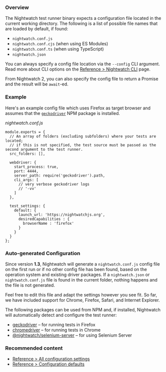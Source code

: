 ### Overview

The Nightwatch test runner binary expects a configuration file located in the current working directory. The following is a list of possible file names that are loaded by default, if found:

-   `nightwatch.conf.js`
-   `nightwatch.conf.cjs` (when using ES Modules)
-   `nightwatch.conf.ts` (when using TypeScript)
-   `nightwatch.json`

You can always specify a config file location via the `--config` CLI argument. Read more about CLI options on the [Reference > Nightwatch CLI](https://nightwatchjs.org/guide/nightwatch-cli/command-line-options.html) page.

From Nightwatch 2, you can also specify the config file to return a Promise and the result will be `await`\-ed.

### Example

Here's an example config file which uses Firefox as target browser and assumes that the [`geckodriver`](https://www.npmjs.com/package/geckodriver) NPM package is installed.

_nightwatch.conf.js_

```
module.exports = {
  // An array of folders (excluding subfolders) where your tests are located;
  // if this is not specified, the test source must be passed as the second argument to the test runner.
  src_folders: [],
  
  webdriver: {
    start_process: true,
    port: 4444,
    server_path: require('geckodriver').path,
    cli_args: [
      // very verbose geckodriver logs
      // '-vv'
    ]
  },
  
  test_settings: {
    default: {
      launch_url: 'https://nightwatchjs.org',
      desiredCapabilities : {
        browserName : 'firefox'
      }
    }
  }
};
```

### Auto-generated Configuration

Since version **1.3**, Nightwatch will generate a `nightwatch.conf.js` config file on the first run or if no other config file has been found, based on the operation system and existing driver packages. If a `nightwatch.json` or `nightwatch.conf.js` file is found in the current folder, nothing happens and the file is not generated.

Feel free to edit this file and adapt the settings however you see fit. So far, we have included support for Chrome, Firefox, Safari, and Internet Explorer.

The following packages can be used from NPM and, if installed, Nightwatch will automatically detect and configure the test runner:

-   [geckodriver](https://www.npmjs.com/package/geckodriver) – for running tests in Firefox
-   [chromedriver](https://www.npmjs.com/package/chromedriver) – for running tests in Chrome
-   [@nightwatch/selenium-server](https://www.npmjs.com/package/@nightwatch/selenium-server) – for using Selenium Server

### Recommended content

-   [Reference > All configuration settings](https://nightwatchjs.org/guide/reference/settings.html)
-   [Reference > Configuration defaults](https://nightwatchjs.org/guide/reference/defaults.html)